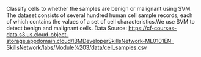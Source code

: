 Classify cells to whether the samples are benign or malignant using SVM. The dataset consists of several hundred human cell sample records, each of which contains the values of a set of cell characteristics.We use SVM to detect benign and malignant cells. Data Source: https://cf-courses-data.s3.us.cloud-object-storage.appdomain.cloud/IBMDeveloperSkillsNetwork-ML0101EN-SkillsNetwork/labs/Module%203/data/cell_samples.csv
